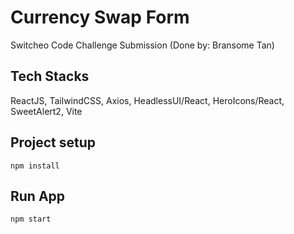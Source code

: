 # Currency Swap Form 
Switcheo Code Challenge Submission (Done by: Bransome Tan)
## Tech Stacks

ReactJS, TailwindCSS, Axios, HeadlessUI/React, HeroIcons/React, SweetAlert2, Vite

## Project setup
```
npm install
```
## Run App
```
npm start
```
